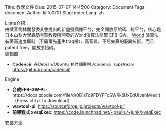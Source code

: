 Title: 教學文件
Date: 2015-07-07 14:45:00
Category: Document
Tags: document
Author: kilfu0701
Slug: index
Lang: zh

<div>
  <!-- PELICAN_BEGIN_SUMMARY -->
  <div class="sub-lead-title">Linne介紹：</div>
  <span class="normal-content">由徵音梅林開發委員會提出的新虛擬偶像平台，完全開放原始碼、跨平台，核心是日本山梨大學森勢将雅教授所開發的World演算法引擎 EFB-GW。</span>
  <span class="normal-content"><a href="http://ml.cs.yamanashi.ac.jp/world/" target="_blank">World</a> 演算法有著高速度即時（不需事先產生fraq檔）、高音質、不易失真的優異技術，而且patent free，開放原始碼。</span>
  <!-- PELICAN_END_SUMMARY -->
  <div class="sub-lead-title">編輯器</div>
  <ul class="listview">
    <li><b>Cadencii</b>: 在Debian/Ubuntu 套件庫裏叫Jcadencii. (upstream: <a href="https://github.com/cadencii" target="_blank">https://github.com/cadencii</a>)</li>
  </ul>
  <div class="sub-lead-title">Engine</div>
  <ul class="listview">
    <li><b>合成EFB-GW-PL</b>: <a href="https://docs.google.com/file/d/0B1aTg9FDYFFcSWRkSUxEdUIyenM/edit" target="_blank">https://docs.google.com/file/d/0B1aTg9FDYFFcSWRkSUxEdUIyenM/edit</a>  （Press ctrl+s to download）</li>
    <li><b>wavtool-pl</b>: <a href="https://sourceforge.jp/projects/wavtool-pl/" target="_blank">https://sourceforge.jp/projects/wavtool-pl/</a></li>
    <li><b>前導程式 xvsqExec</b>: <a href="https://code.launchpad.net/~paulliu/+junk/xvsqExec" target="_blank">https://code.launchpad.net/~paulliu/+junk/xvsqExec</a></li>
  </ul>
  <div class="sub-lead-title">安裝方法</div>
</div>
